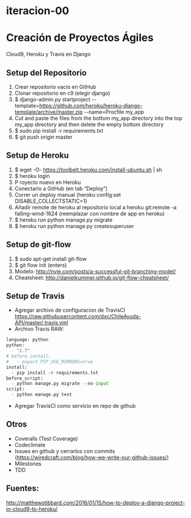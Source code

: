 # iteracion-00
# Creación de Proyectos Ágiles
Cloud9, Heroku y Travis en Django 

## Setup del Repositorio
1. Crear repositorio vacío en GitHub
2. Clonar repositorio en c9 (elegir django)
3. $ django-admin.py startproject --template=https://github.com/heroku/heroku-django-template/archive/master.zip --name=Procfile my_app
4. Cut and paste the files from the bottom my_app directory into the top my_app directory and then delete the empty bottom directory
5. $ sudo pip install -r requirements.txt
6. $ git push origin master

## Setup de Heroku

1. $ wget -O- https://toolbelt.heroku.com/install-ubuntu.sh | sh
2. $ heroku login
3. P royecto nuevo en Heroku 
4. Conectarlo a GitHub (en tab “Deploy”)
5. Correr un deploy manual (heroku config:set DISABLE_COLLECTSTATIC=1)
6. Añadir remote de heroku al repositorio local a heroku git:remote -a falling-wind-1624 (reemplazar con nombre de app en heroku)
7. $ heroku run python manage.py migrate
8. $ heroku run python manage.py createsuperuser

## Setup de git-flow

1. $ sudo apt-get install git-flow
2. $ git flow init (enters)
3. Modelo: http://nvie.com/posts/a-successful-git-branching-model/
4. Cheatsheet: http://danielkummer.github.io/git-flow-cheatsheet/

## Setup de Travis

* Agregar archivo de configuracion de TravisCI https://raw.githubusercontent.com/dxc/ChileAyuda-API/master/.travis.yml
* Archivo Travis RAW:
```python
language: python
python:
  - "2.7"
# before_install:
#   - export PIP_USE_MIRRORS=true
install:
  - pip install -r requirements.txt
before_script:
  - python manage.py migrate --no-input
script:
  - python manage.py test
```
* Agregar TravisCI como servicio en repo de github

## Otros

* Coveralls (Test Coverage)
* Codeclimate
* Issues en github y cerrarlos con commits (https://wiredcraft.com/blog/how-we-write-our-github-issues/)
* Milestones
* TDD

## Fuentes: 
http://matthewstibbard.com/2016/01/15/how-to-deploy-a-django-project-in-cloud9-to-heroku/

